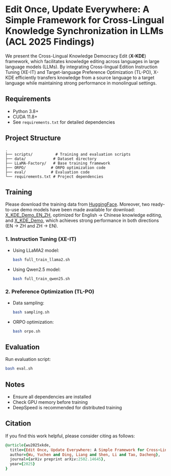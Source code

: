 # Edit Once, Update Everywhere: A Simple Framework for Cross-Lingual Knowledge Synchronization in LLMs (ACL 2025 Findings)
We present the Cross-Lingual Knowledge Democracy Edit (**X-KDE**) framework, which facilitates knowledge editing across languages in large language models (LLMs). 
By integrating Cross-lingual Edition Instruction Tuning (XE-IT) and Target-language Preference Optimization (TL-PO), X-KDE efficiently transfers knowledge from a source language to a target language while maintaining strong performance in monolingual settings. 


## Requirements
- Python 3.8+
- CUDA 11.8+
- See `requirements.txt` for detailed dependencies

## Project Structure

```
.
├── scripts/          # Training and evaluation scripts
├── data/            # Dataset directory
├── LLaMA-Factory/   # Base training framework
├── ORPO/           # ORPO optimization code
├── eval/           # Evaluation code
└── requirements.txt # Project dependencies
```

## Training
Please download the training data from [HuggingFace](https://huggingface.co/datasets/YukinoKaren/X_KDE_train_data). 
Moreover, two ready-to-use demo models have been made available for download: [X\_KDE\_Demo\_EN\_ZH](https://huggingface.co/YukinoKaren/X_KDE_Demo_EN_ZH), optimized for English → Chinese knowledge editing, and [X\_KDE\_Demo](https://huggingface.co/YukinoKaren/X_KDE_Demo), which achieves strong performance in both directions (EN → ZH and ZH → EN).


### 1. Instruction Tuning (XE-IT)
- Using LLaMA2 model:
  ```bash
  bash full_train_llama2.sh
  ```
- Using Qwen2.5 model:
  ```bash
  bash full_train_qwen25.sh
  ```

### 2. Preference Optimization (TL-PO)
- Data sampling:
  ```bash
  bash sampling.sh
  ```
- ORPO optimization:
  ```bash
  bash orpo.sh
  ```

## Evaluation

Run evaluation script:
```bash
bash eval.sh
```

## Notes

- Ensure all dependencies are installed
- Check GPU memory before training
- DeepSpeed is recommended for distributed training

## Citation
If you find this work helpful, please consider citing as follows:
```ruby
@article{wu2025xkde,
  title={Edit Once, Update Everywhere: A Simple Framework for Cross-Lingual Knowledge Synchronization in LLMs},
  author={Wu, Yuchen and Ding, Liang and Shen, Li and Tao, Dacheng},
  journal={arXiv preprint arXiv:2502.14645},
  year={2025}
}
```
